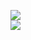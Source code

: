 [![](https://img.shields.io/badge/Made%20With-Github%20Spray-lightgrey.svg?style=for-the-badge&logo=github)](https://github.com/Annihil/github-spray#30795)  
[![](https://i.imgur.com/2DrTn0Z.gif)](https://github.com/Annihil/github-spray)